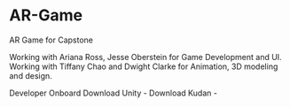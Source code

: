# AR-Game
AR Game for Capstone

Working with Ariana Ross, Jesse Oberstein for Game Development and UI.
Working with Tiffany Chao and Dwight Clarke for Animation, 3D modeling and design.

Developer Onboard
  Download Unity - 
  Download Kudan - 
